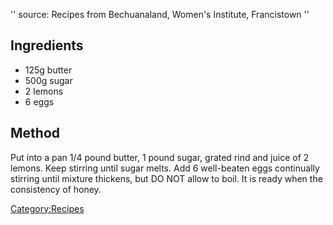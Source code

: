 '' source: Recipes from Bechuanaland, Women's Institute, Francistown ''

Ingredients
-----------

-   125g butter
-   500g sugar
-   2 lemons
-   6 eggs

Method
------

Put into a pan 1/4 pound butter, 1 pound sugar, grated rind and juice of
2 lemons. Keep stirring until sugar melts. Add 6 well-beaten eggs
continually stirring until mixture thickens, but DO NOT allow to boil.
It is ready when the consistency of honey.

<Category:Recipes>

